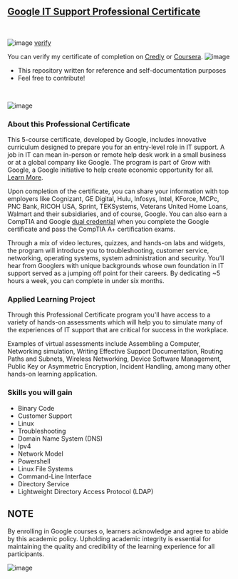 ## [Google IT Support Professional Certificate](https://www.coursera.org/professional-certificates/google-it-support)

<br>





![image](https://github.com/HAQ-NAWAZ-MALIK/Google-Professional-Certificates-Repository/assets/86514900/155e4ab0-9cc3-4124-ad50-f069f0f3212b) [verify](hhttps://www.credly.com/badges/6eaac2f7-7b30-446a-897d-a07861c8cf7c/public_url)


You can verify my certificate of completion on [Credly](https://www.credly.com/badges/6eaac2f7-7b30-446a-897d-a07861c8cf7c/public_url) or [Coursera](https://www.coursera.org/account/accomplishments/specialization/certificate/28JMVN9XTNKB).
![image](https://github.com/HAQ-NAWAZ-MALIK/Google-Professional-Certificates-Repository/assets/86514900/a1f62eea-f6be-4d9d-af72-a785a93b5a4c)

* This repository written for reference and self-documentation purposes
* Feel free to contribute!


<br>

 ![image](https://github.com/HAQ-NAWAZ-MALIK/Google-Professional-Certificates-Repository/assets/86514900/79315cd5-662e-448b-84d3-3ff7654945df)

### About this Professional Certificate

This 5-course certificate, developed by Google, includes innovative curriculum designed to prepare you for an entry-level role in IT support. A job in IT can mean in-person or remote help desk work in a small business or at a global company like Google. The program is part of Grow with Google, a Google initiative to help create economic opportunity for all. [Learn More](https://www.youtube.com/watch?v=5ZjTX0GC944&t=1s).

Upon completion of the certificate, you can share your information with top employers like Cognizant, GE Digital, Hulu, Infosys, Intel, KForce, MCPc, PNC Bank, RICOH USA, Sprint, TEKSystems, Veterans United Home Loans, Walmart and their subsidiaries, and of course, Google. You can also earn a CompTIA and Google [dual credential](https://www.blog.google/outreach-initiatives/grow-with-google/-it-support-comptia/) when you complete the Google certificate and pass the CompTIA A+ certification exams.

Through a mix of video lectures, quizzes, and hands-on labs and widgets, the program will introduce you to troubleshooting, customer service, networking, operating systems, system administration and security. You’ll hear from Googlers with unique backgrounds whose own foundation in IT support served as a jumping off point for their careers. By dedicating ~5 hours a week, you can complete in under six months.

### Applied Learning Project

Through this Professional Certificate program you'll have access to a variety of hands-on assessments which will help you to simulate many of the experiences of IT support that are critical for success in the workplace.

Examples of virtual assessments include Assembling a Computer, Networking simulation, Writing Effective Support Documentation, Routing Paths and Subnets, Wireless Networking, Device Software Management, Public Key or Asymmetric Encryption, Incident Handling, among many other hands-on learning application.

### Skills you will gain

* Binary Code
* Customer Support
* Linux
* Troubleshooting
* Domain Name System (DNS)
* Ipv4
* Network Model
* Powershell
* Linux File Systems
* Command-Line Interface
* Directory Service
* Lightweight Directory Access Protocol (LDAP)

## NOTE

By enrolling in Google courses o, learners acknowledge and agree to abide by this academic policy. Upholding academic integrity is essential for maintaining the quality and credibility of the learning experience for all participants.

![image](https://github.com/HAQ-NAWAZ-MALIK/Google-Professional-Certificates-Repository/assets/86514900/28601be5-2852-4df5-a715-77750f5cbe8e)

